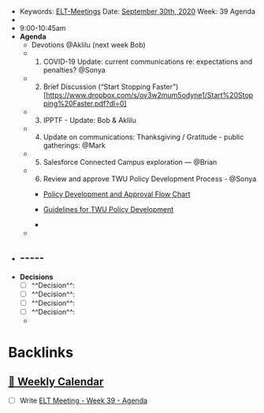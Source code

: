 - Keywords: [ELT-Meetings](<ELT-Meetings.md>)
Date: [September 30th, 2020](<September 30th, 2020.md>)
Week: 39
Agenda
- 
- 9:00-10:45am
- **Agenda**
    - Devotions @Aklilu (next week Bob)
    - 1. COVID-19 Update: current communications re: expectations and penalties? @Sonya
    - 2. Brief Discussion (“Start Stopping Faster”)[https://www.dropbox.com/s/ov3w2mum5odyne1/Start%20Stopping%20Faster.pdf?dl=0]
    - 3. IPPTF - Update: Bob & Aklilu
    - 4. Update on communications: Thanksgiving / Gratitude - public gatherings: @Mark 
    - 5. Salesforce Connected Campus exploration — @Brian
    - 6. Review and approve TWU Policy Development Process - @Sonya
        - [Policy Development and Approval Flow Chart](https://admin-twu.slack.com/files/UL6FFNRC4/F01BUAN3UJ0/policy_development_and_approval_flow_chart_-_rev._re_ops_policies_2020-09-29.pdf)
        - [Guidelines for TWU Policy Development](https://admin-twu.slack.com/files/UL6FFNRC4/F01BN50ETKL/guide_twu_policy_development_-_approved_by_senate_2020-03-03sg_sept_26_bw_sept_28_jb_sept_29.docx)

        - 
    - 
- ## -----
- **Decisions**
    - [ ] ^^Decision^^:  
    - [ ] ^^Decision^^:  
    - [ ] ^^Decision^^:  
    - [ ] ^^Decision^^:  
    - 

# Backlinks
## [  📅  Weekly Calendar](<  📅  Weekly Calendar.md>)
- [ ] Write [ELT Meeting - Week 39 - Agenda](<ELT Meeting - Week 39 - Agenda.md>)

